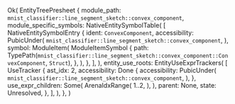Ok(
    EntityTreePresheet {
        module_path: `mnist_classifier::line_segment_sketch::convex_component`,
        module_specific_symbols: NativeEntitySymbolTable(
            [
                NativeEntitySymbolEntry {
                    ident: `ConvexComponent`,
                    accessibility: PubicUnder(
                        `mnist_classifier::line_segment_sketch::convex_component`,
                    ),
                    symbol: ModuleItem(
                        ModuleItemSymbol {
                            path: TypePath(`mnist_classifier::line_segment_sketch::convex_component::ConvexComponent`, `Struct`),
                        },
                    ),
                },
            ],
        ),
        entity_use_roots: EntityUseExprTrackers(
            [
                UseTracker {
                    ast_idx: 2,
                    accessibility: Done {
                        accessibility: PubicUnder(
                            `mnist_classifier::line_segment_sketch::convex_component`,
                        ),
                    },
                    use_expr_children: Some(
                        ArenaIdxRange(
                            1..2,
                        ),
                    ),
                    parent: None,
                    state: Unresolved,
                },
            ],
        ),
    },
)